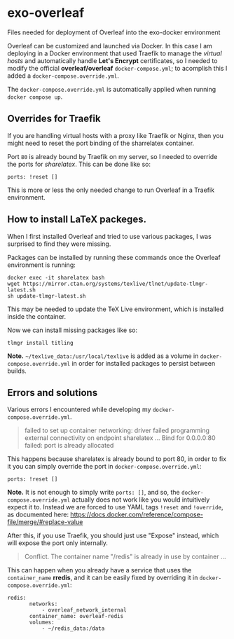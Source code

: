 # exo-overleaf
Files needed for deployment of Overleaf into the exo-docker environment

Overleaf can be customized and launched via Docker. In this case I am deploying in a Docker environment that used Traefik to manage the *virtual hosts*
and automatically handle **Let's Encrypt** certificates, so I needed to modify the official **overleaf/overleaf** `docker-compose.yml`; to acomplish this I added a `docker-compose.override.yml`.

The `docker-compose.override.yml` is automatically applied when running `docker compose up`.

## Overrides for Traefik
If you are handling virtual hosts with a proxy like Traefik or Nginx, then you might need to reset the port binding of the sharrelatex container.

Port `80` is already bound by Traefik on my server, so I needed to override the ports for *sharelatex*. This can be done like so:
```
ports: !reset []
```

This is more or less the only needed change to run Overleaf in a Traefik environment.

## How to install LaTeX packeges.

When I first installed Overleaf and tried to use various packages, I was surprised to find they were missing.

Packages can be installed by running these commands once the Overleaf environment is running:
```
docker exec -it sharelatex bash
wget https://mirror.ctan.org/systems/texlive/tlnet/update-tlmgr-latest.sh
sh update-tlmgr-latest.sh
```
This may be needed to update the TeX Live environment, which is installed inside the container.

Now we can install missing packages like so:
```
tlmgr install titling
```

**Note.** `~/texlive_data:/usr/local/texlive` is added as a volume in `docker-compose.override.yml`
in order for installed packages to persist between builds.


## Errors and solutions
Various errors I encountered while developing my `docker-compose.override.yml`.

> failed to set up container networking: driver failed programming external connectivity on endpoint sharelatex ...  Bind for 0.0.0.0:80 failed: port is already allocated

This happens because sharelatex is already bound to port 80, in order to fix it you can simply override the port in `docker-compose.override.yml`:
```
ports: !reset []
```
**Note.** It is not enough to simply write `ports: []`, and so, the `docker-compose.override.yml` actually does not work like you would intuitively expect it to. Instead we are forced to use YAML tags `!reset` and `!override`, as documented here: https://docs.docker.com/reference/compose-file/merge/#replace-value

After this, if you use Traefik, you should just use "Expose" instead, which will expose the port only internally.

>  Conflict. The container name "/redis" is already in use by container ...

This can happen when you already have a service that uses the `container_name` **rredis**, and it can be easily fixed by overriding it in `docker-compose.override.yml`:
```
redis:
       networks:
           - overleaf_network_internal
       container_name: overleaf-redis
       volumes:
           - ~/redis_data:/data
```
